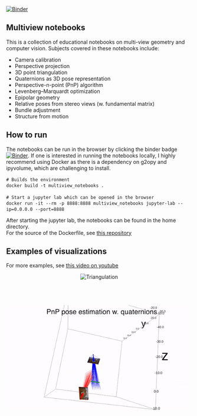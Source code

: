 
[![Binder](https://mybinder.org/badge_logo.svg)](https://mybinder.org/v2/gh/maxcrous/multiview_notebooks/main)

## Multiview notebooks
This is a collection of educational notebooks on multi-view geometry and computer vision.
Subjects covered in these notebooks include:

- Camera calibration
- Perspective projection
- 3D point triangulation
- Quaternions as 3D pose representation
- Perspective-n-point (PnP) algorithm
- Levenberg–Marquardt optimization 
- Epipolar geometry
- Relative poses from stereo views (w. fundamental matrix)
- Bundle adjustment
- Structure from motion

## How to run 
The notebooks can be run in the browser by clicking the binder badge 
[![Binder](https://mybinder.org/badge_logo.svg)](https://mybinder.org/v2/gh/maxcrous/multiview_notebooks/main).
If one is interested in running the notebooks locally, I highly recommend using Docker as there is a dependency on g2opy and ipyvolume, which are challenging to install. 

```
# Builds the environment 
docker build -t multiview_notebooks .

# Start a jupyter lab which can be opened in the browser
docker run -it --rm -p 8888:8888 multiview_notebooks jupyter-lab --ip=0.0.0.0 --port=8888
```
After starting the jupyter lab, the notebooks can be found in the home directory.   
For the source of the Dockerfile, see [this repository](https://github.com/maxcrous/ipyvolume_g2opy_notebooks)

## Examples of visualizations
For more examples, see [this video on youtube](https://www.youtube.com/watch?v=mt9LZVy9G2g) 


<p align="center">
<img src="images/triangulation.gif" width="800" alt="Triangulation">
<br>
<br>
<br>
<br>
<br>
<img src="images/pnp.gif" width="800" alt="Perspective n Point">
</p>
